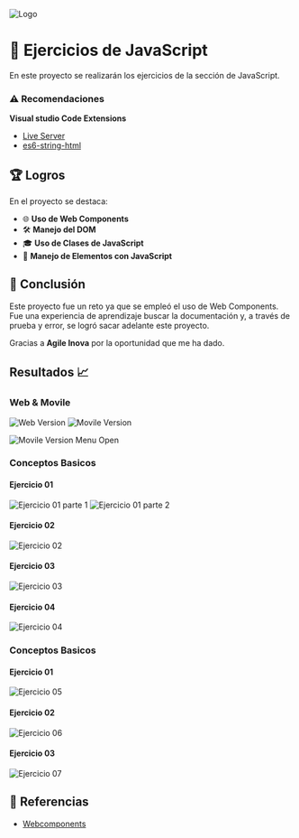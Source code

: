 ![Logo](https://github.com/JCampo1502/javascriptEjerciciosAgileInova/blob/main/images/AgileInovaLogo.png?raw=true)

# 🚀 Ejercicios de JavaScript

En este proyecto se realizarán los ejercicios de la sección de JavaScript.

### ⚠️ Recomendaciones
  **Visual studio Code Extensions**
  - [Live Server](https://marketplace.visualstudio.com/items?itemName=ritwickdey.LiveServer)
  - [es6-string-html](https://marketplace.visualstudio.com/items?itemName=Tobermory.es6-string-html)

## 🏆 Logros
En el proyecto se destaca:

- 🌐 **Uso de Web Components**
- 🛠️ **Manejo del DOM**
- 🎓 **Uso de Clases de JavaScript**
- 🔧 **Manejo de Elementos con JavaScript**

## 📝 Conclusión

Este proyecto fue un reto ya que se empleó el uso de Web Components. Fue una experiencia de aprendizaje buscar la documentación y, a través de prueba y error, se logró sacar adelante este proyecto.

Gracias a **Agile Inova** por la oportunidad que me ha dado.

## Resultados 📈

### Web & Movile
![Web Version](https://github.com/JCampo1502/javascriptEjerciciosAgileInova/blob/main/images/web.png?raw=true)
![Movile Version](https://github.com/JCampo1502/javascriptEjerciciosAgileInova/blob/main/images/movile.png?raw=true)

![Movile Version Menu Open](https://github.com/JCampo1502/javascriptEjerciciosAgileInova/blob/main/images/movile-open.png?raw=true)

### Conceptos Basicos
#### Ejercicio 01
![Ejercicio 01 parte 1](https://github.com/JCampo1502/javascriptEjerciciosAgileInova/blob/main/images/task-01-1.png?raw=true)
![Ejercicio 01 parte 2](https://github.com/JCampo1502/javascriptEjerciciosAgileInova/blob/main/images/task-01-2.png?raw=true)

#### Ejercicio 02
![Ejercicio 02](https://github.com/JCampo1502/javascriptEjerciciosAgileInova/blob/main/images/task-02.png?raw=true)

#### Ejercicio 03
![Ejercicio 03](https://github.com/JCampo1502/javascriptEjerciciosAgileInova/blob/main/images/task-03.png?raw=true)

#### Ejercicio 04
![Ejercicio 04](https://github.com/JCampo1502/javascriptEjerciciosAgileInova/blob/main/images/task-04.png?raw=true)

### Conceptos Basicos
#### Ejercicio 01
![Ejercicio 05](https://github.com/JCampo1502/javascriptEjerciciosAgileInova/blob/main/images/task-05.png?raw=true)
#### Ejercicio 02
![Ejercicio 06](https://github.com/JCampo1502/javascriptEjerciciosAgileInova/blob/main/images/task-06.png?raw=true)
#### Ejercicio 03
![Ejercicio 07](https://github.com/JCampo1502/javascriptEjerciciosAgileInova/blob/main/images/task-07.png?raw=true)

## 🔗 Referencias
 - [Webcomponents](https://lenguajejs.com/webcomponents/componentes/que-son-webcomponents/)